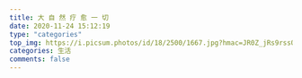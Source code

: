 ```yaml
---
title: 大 自 然 疗 愈 一 切
date: 2020-11-24 15:12:19
type: "categories"
top_img: https://i.picsum.photos/id/18/2500/1667.jpg?hmac=JR0Z_jRs9rssQHZJ4b7xKF82kOj8-4Ackq75D_9Wmz8
categories: 生活
comments: false
---
```

